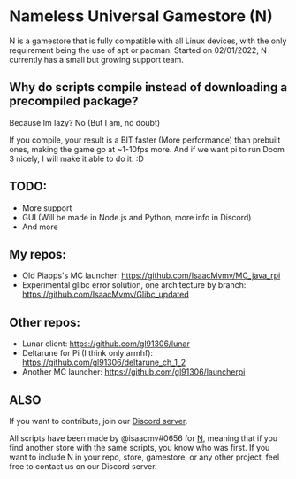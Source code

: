 # Nameless Universal Gamestore (N)

N is a gamestore that is fully compatible with all Linux devices, with the only requirement being the use of apt or pacman. Started on 02/01/2022, N currently has a small but growing support team.

## Why do scripts compile instead of downloading a precompiled package?

Because Im lazy? No (But I am, no doubt)

If you compile, your result is a BIT faster (More performance) than prebuilt ones, making the game go at ~1-10fps more. And if we want pi to run Doom 3 nicely, I will make it able to do it. :D

## TODO:

- More support
- GUI (Will be made in Node.js and Python, more info in Discord)
- And more

## My repos:

- Old Piapps's MC launcher: https://github.com/IsaacMvmv/MC_java_rpi
- Experimental glibc error solution, one architecture by branch: https://github.com/IsaacMvmv/Glibc_updated

## Other repos:

- Lunar client: https://github.com/gl91306/lunar
- Deltarune for Pi (I think only armhf): https://github.com/gl91306/deltarune_ch_1_2
- Another MC launcher: https://github.com/gl91306/launcherpi

## ALSO

If you want to contribute, join our [Discord server](https://discord.gg/7qRNPPwf5n).

All scripts have been made by @isaacmv#0656 for [N](https://github.com/IsaacMvmv/N), meaning that if you find another store with the same scripts, you know who was first. If you want to include N in your repo, store, gamestore, or any other project, feel free to contact us on our Discord server.
